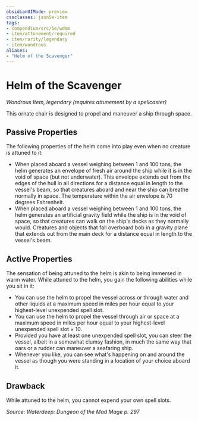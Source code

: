 ```yaml
---
obsidianUIMode: preview
cssclasses: json5e-item
tags:
- compendium/src/5e/wdmm
- item/attunement/required
- item/rarity/legendary
- item/wondrous
aliases: 
- "Helm of the Scavenger"
---
```

# Helm of the Scavenger
*Wondrous Item, legendary (requires attunement by a spellcaster)*  


This ornate chair is designed to propel and maneuver a ship through space.

## Passive Properties

The following properties of the helm come into play even when no creature is attuned to it:

- When placed aboard a vessel weighing between 1 and 100 tons, the helm generates an envelope of fresh air around the ship while it is in the void of space (but not underwater). This envelope extends out from the edges of the hull in all directions for a distance equal in length to the vessel's beam, so that creatures aboard and near the ship can breathe normally in space. The temperature within the air envelope is 70 degrees Fahrenheit.  
- When placed aboard a vessel weighing between 1 and 100 tons, the helm generates an artificial gravity field while the ship is in the void of space, so that creatures can walk on the ship's decks as they normally would. Creatures and objects that fall overboard bob in a gravity plane that extends out from the main deck for a distance equal in length to the vessel's beam.  

## Active Properties

The sensation of being attuned to the helm is akin to being immersed in warm water. While attuned to the helm, you gain the following abilities while you sit in it:

- You can use the helm to propel the vessel across or through water and other liquids at a maximum speed in miles per hour equal to your highest-level unexpended spell slot.  
- You can use the helm to propel the vessel through air or space at a maximum speed in miles per hour equal to your highest-level unexpended spell slot × 10.  
- Provided you have at least one unexpended spell slot, you can steer the vessel, albeit in a somewhat clumsy fashion, in much the same way that oars or a rudder can maneuver a seafaring ship.  
- Whenever you like, you can see what's happening on and around the vessel as though you were standing in a location of your choice aboard it.  

## Drawback

While attuned to the helm, you cannot expend your own spell slots.

*Source: Waterdeep: Dungeon of the Mad Mage p. 297*